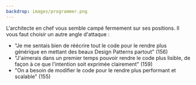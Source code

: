 ```yaml
---
backdrop: images/programmer.png
---
```


L'architecte en chef vous semble campé fermement sur ses positions. Il vous faut choisir un autre angle d'attaque :

- "Je me sentais bien de réécrire tout le code pour le rendre plus générique en mettant des beaux Design Patterns partout" (156)
- "J'aimerais dans un premier temps pouvoir rendre le code plus lisible, de façon à ce que l'intention soit exprimée clairement" (159)
- "On a besoin de modifier le code pour le rendre plus performant et scalable" (155)


<Page url="/assaut-tour-ivoir/156" instructions="" action="Design pattern !" condition="none" />
<Page url="/assaut-tour-ivoir/159" instructions="" action="Que l'intention soit exprimée !" condition="none" />
<Page url="/assaut-tour-ivoir/155" instructions="" action="Performance et scalabilité !" condition="none" />